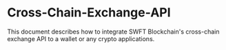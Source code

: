 # Cross-Chain-Exchange-API
This document describes how to integrate SWFT Blockchain's cross-chain exchange API to a wallet or any crypto applications.
